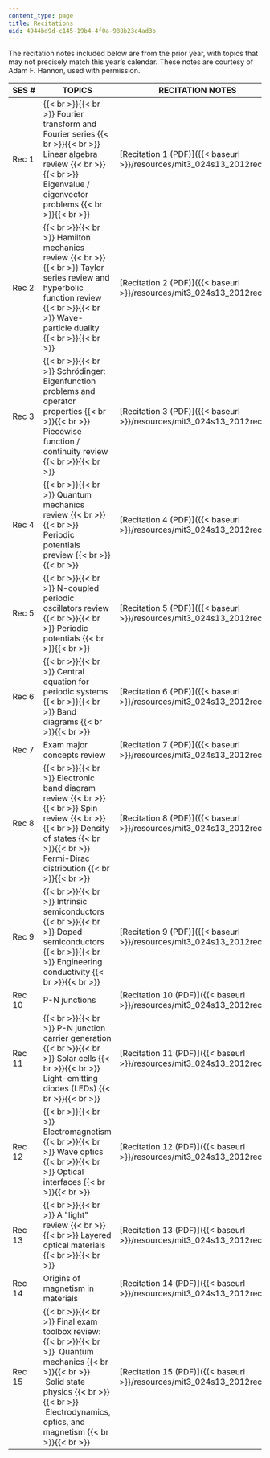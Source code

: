 ```yaml
---
content_type: page
title: Recitations
uid: 4944bd9d-c145-19b4-4f0a-988b23c4ad3b
---
```


The recitation notes included below are from the prior year, with topics that may not precisely match this year’s calendar. These notes are courtesy of Adam F. Hannon, used with permission.

| SES # | TOPICS | RECITATION NOTES |
| --- | --- | --- |
| Rec 1 |  {{< br >}}{{< br >}} Fourier transform and Fourier series {{< br >}}{{< br >}} Linear algebra review {{< br >}}{{< br >}} Eigenvalue / eigenvector problems {{< br >}}{{< br >}}  | [Recitation 1 (PDF)]({{< baseurl >}}/resources/mit3_024s13_2012rec1) |
| Rec 2 |  {{< br >}}{{< br >}} Hamilton mechanics review {{< br >}}{{< br >}} Taylor series review and hyperbolic function review {{< br >}}{{< br >}} Wave-particle duality {{< br >}}{{< br >}}  | [Recitation 2 (PDF)]({{< baseurl >}}/resources/mit3_024s13_2012rec2) |
| Rec 3 |  {{< br >}}{{< br >}} Schrödinger: Eigenfunction problems and operator properties {{< br >}}{{< br >}} Piecewise function / continuity review {{< br >}}{{< br >}}  | [Recitation 3 (PDF)]({{< baseurl >}}/resources/mit3_024s13_2012rec3) |
| Rec 4 |  {{< br >}}{{< br >}} Quantum mechanics review {{< br >}}{{< br >}} Periodic potentials preview {{< br >}}{{< br >}}  | [Recitation 4 (PDF)]({{< baseurl >}}/resources/mit3_024s13_2012rec4) |
| Rec 5 |  {{< br >}}{{< br >}} N-coupled periodic oscillators review {{< br >}}{{< br >}} Periodic potentials {{< br >}}{{< br >}}  | [Recitation 5 (PDF)]({{< baseurl >}}/resources/mit3_024s13_2012rec5) |
| Rec 6 |  {{< br >}}{{< br >}} Central equation for periodic systems {{< br >}}{{< br >}} Band diagrams {{< br >}}{{< br >}}  | [Recitation 6 (PDF)]({{< baseurl >}}/resources/mit3_024s13_2012rec6) |
| Rec 7 | Exam major concepts review | [Recitation 7 (PDF)]({{< baseurl >}}/resources/mit3_024s13_2012rec7) |
| Rec 8 |  {{< br >}}{{< br >}} Electronic band diagram review {{< br >}}{{< br >}} Spin review {{< br >}}{{< br >}} Density of states {{< br >}}{{< br >}} Fermi-Dirac distribution {{< br >}}{{< br >}}  | [Recitation 8 (PDF)]({{< baseurl >}}/resources/mit3_024s13_2012rec8) |
| Rec 9 |  {{< br >}}{{< br >}} Intrinsic semiconductors {{< br >}}{{< br >}} Doped semiconductors {{< br >}}{{< br >}} Engineering conductivity {{< br >}}{{< br >}}  | [Recitation 9 (PDF)]({{< baseurl >}}/resources/mit3_024s13_2012rec9) |
| Rec 10 | P-N junctions | [Recitation 10 (PDF)]({{< baseurl >}}/resources/mit3_024s13_2012rec10) |
| Rec 11 |  {{< br >}}{{< br >}} P-N junction carrier generation {{< br >}}{{< br >}} Solar cells {{< br >}}{{< br >}} Light-emitting diodes (LEDs) {{< br >}}{{< br >}}  | [Recitation 11 (PDF)]({{< baseurl >}}/resources/mit3_024s13_2012rec11) |
| Rec 12 |  {{< br >}}{{< br >}} Electromagnetism {{< br >}}{{< br >}} Wave optics {{< br >}}{{< br >}} Optical interfaces {{< br >}}{{< br >}}  | [Recitation 12 (PDF)]({{< baseurl >}}/resources/mit3_024s13_2012rec12) |
| Rec 13 |  {{< br >}}{{< br >}} A "light" review {{< br >}}{{< br >}} Layered optical materials {{< br >}}{{< br >}}  | [Recitation 13 (PDF)]({{< baseurl >}}/resources/mit3_024s13_2012rec13) |
| Rec 14 | Origins of magnetism in materials | [Recitation 14 (PDF)]({{< baseurl >}}/resources/mit3_024s13_2012rec14) |
| Rec 15 |  {{< br >}}{{< br >}} Final exam toolbox review: {{< br >}}{{< br >}}  Quantum mechanics {{< br >}}{{< br >}}  Solid state physics {{< br >}}{{< br >}}  Electrodynamics, optics, and magnetism {{< br >}}{{< br >}}  | [Recitation 15 (PDF)]({{< baseurl >}}/resources/mit3_024s13_2012rec15)